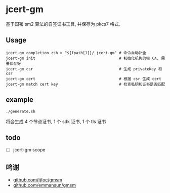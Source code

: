 # jcert-gm
基于国密 sm2 算法的自签证书工具, 并保存为 pkcs7 格式.

## Usage

```shell
jcert-gm completion zsh > "${fpath[1]}/_jcert-gm" # 命令自动补全
jcert-gm init                                     # 初始化机构的根 CA, 需要保存好
jcert-gm csr                                      # 生成 privateKey 和 csr
jcert-gm cert                                     # 根据 csr 生成 cert
jcert-gm match cert key                           # 检查私钥和证书是否匹配
```

## example

```shell
./generate.sh
```

将会生成 4 个节点证书, 1 个 sdk 证书, 1 个 tls 证书

## todo

- [ ] jcert-gm scope

## 鸣谢

* [github.com/tjfoc/gmsm](https://github.com/tjfoc/gmsm)
* [github.com/emmansun/gmsm](https://github.com/emmansun/gmsm)

